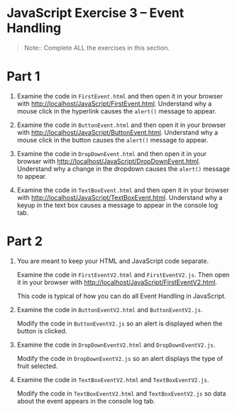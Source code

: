 # JavaScript Exercise 3 – Event Handling
		
> Note:: Complete ALL the exercises in this section.

# Part 1

1.	Examine the code in ``FirstEvent.html`` and then open it in your browser with [http://localhost/JavaScript/FirstEvent.html](http://localhost/JavaScript/FirstEvent.html).  Understand why a mouse click in the hyperlink causes the ``alert()`` message to appear.

1.	Examine the code in ``ButtonEvent.html`` and then open it in your browser with [http://localhost/JavaScript/ButtonEvent.html](http://localhost/JavaScript/ButtonEvent.html).  Understand why a mouse click in the button causes the ``alert()`` message to appear.

1.	Examine the code in ``DropDownEvent.html`` and then open it in your browser with [http://localhost/JavaScript/DropDownEvent.html](http://localhost/JavaScript/DropDownEvent.html).  Understand why a change in the dropdown causes the ``alert()`` message to appear.

1.	Examine the code in ``TextBoxEvent.html`` and then open it in your browser with [http://localhost/JavaScript/TextBoxEvent.html](http://localhost/JavaScript/TextBoxEvent.html).  Understand why a keyup in the text box causes a message to appear in the console log tab.



# Part 2

1.	You are meant to keep your HTML and JavaScript code separate. 

	Examine the code in ``FirstEventV2.html`` and ``FirstEventV2.js``.  Then open it in your browser with [http://localhost/JavaScript/FirstEventV2.html](http://localhost/JavaScript/FirstEventV2.html).  

	This code is typical of how you can do all Event Handling in JavaScript.


1.	Examine the code in ``ButtonEventV2.html`` and ``ButtonEventV2.js``.

	Modify the code in ``ButtonEventV2.js`` so an alert is displayed when the button is clicked.


1.	Examine the code in ``DropDownEventV2.html`` and ``DropDownEventV2.js``.

	Modify the code in ``DropDownEventV2.js`` so an alert displays the type of fruit selected.


1.	Examine the code in ``TextBoxEventV2.html`` and ``TextBoxEventV2.js``.

	Modify the code in ``TextBoxEventV2.html`` and ``TextBoxEventV2.js`` so data about the event appears in the console log tab.



